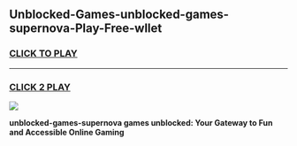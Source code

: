 
## Unblocked-Games-unblocked-games-supernova-Play-Free-wllet
<h3>
<a href="https://premium76.site?title=unblocked-games-supernova&ref=18A">CLICK TO PLAY</a></h3>
<hr>

<h3>
<a href="https://premium76.site?title=unblocked-games-supernova&ref=18A">CLICK 2 PLAY</a>
  
</h3>

<a href="https://premium76.site?title=unblocked-games-supernova&ref=18A"><img src="https://clearcache.store/games.png"></a>


**unblocked-games-supernova games unblocked: Your Gateway to Fun and Accessible Online Gaming**
